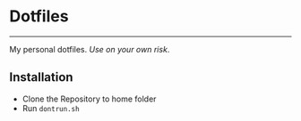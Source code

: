 # Dotfiles
---
My personal dotfiles. *Use on your own risk*.
## Installation
- Clone the Repository to home folder
- Run `dontrun.sh`

